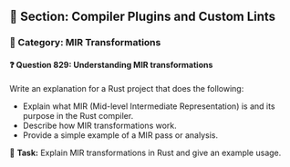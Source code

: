 ## 📘 Section: Compiler Plugins and Custom Lints  
### 🔹 Category: MIR Transformations  
#### ❓ Question 829: Understanding MIR transformations

Write an explanation for a Rust project that does the following:

- Explain what MIR (Mid-level Intermediate Representation) is and its purpose in the Rust compiler.
- Describe how MIR transformations work.
- Provide a simple example of a MIR pass or analysis.

🔧 **Task:** Explain MIR transformations in Rust and give an example usage.
